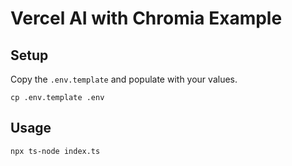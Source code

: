 # Vercel AI with Chromia Example

## Setup

Copy the `.env.template` and populate with your values.

```
cp .env.template .env
```

## Usage

```
npx ts-node index.ts
```
